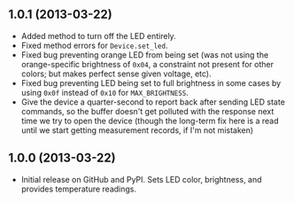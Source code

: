 1.0.1 (2013-03-22)
------------------
* Added method to turn off the LED entirely.
* Fixed method errors for `Device.set_led`.
* Fixed bug preventing orange LED from being set (was not using the
  orange-specific brightness of `0x04`, a constraint not present for other
  colors; but makes perfect sense given voltage, etc).
* Fixed bug preventing LED being set to full brightness in some cases by using
  `0x0f` instead of `0x10` for `MAX_BRIGHTNESS`.
* Give the device a quarter-second to report back after sending LED state
  commands, so the buffer doesn't get polluted with the response next time we
  try to open the device (though the long-term fix here is a read until we
  start getting measurement records, if I'm not mistaken)


1.0.0 (2013-03-22)
------------------
* Initial release on GitHub and PyPI. Sets LED color, brightness, and provides
  temperature readings.
